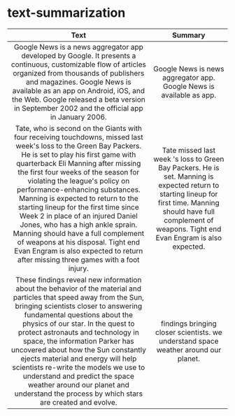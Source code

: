# text-summarization

| Text | Summary |
|:-------------------------------------------------------------------------------------------------------------------------------------------------------------------------------------------------------------------------------------------------------------------------------------------------------------------------------:|:--------------------------------------------------------------------:|
| Google News is a news aggregator app developed by Google. It presents a continuous, customizable flow of articles organized from thousands of publishers and magazines. Google News is available as an app on Android, iOS, and the Web. Google released a beta version in September 2002 and the official app in January 2006. | Google News is news aggregator app. Google News is available as app. |
| Tate, who is second on the Giants with four receiving touchdowns, missed last week's loss to the Green Bay Packers. He is set to play his first game with quarterback Eli Manning after missing the first four weeks of the season for violating the league's policy on performance-enhancing substances. Manning is expected to return to the starting lineup for the first time since Week 2 in place of an injured Daniel Jones, who has a high ankle sprain. Manning should have a full complement of weapons at his disposal. Tight end Evan Engram is also expected to return after missing three games with a foot injury. | Tate missed last week 's loss to Green Bay Packers. He is set. Manning is expected return to starting lineup for first time. Manning should have full complement of weapons. Tight end Evan Engram is also expected. |
| These findings reveal new information about the behavior of the material and particles that speed away from the Sun, bringing scientists closer to answering fundamental questions about the physics of our star. In the quest to protect astronauts and technology in space, the information Parker has uncovered about how the Sun constantly ejects material and energy will help scientists re-write the models we use to understand and predict the space weather around our planet and understand the process by which stars are created and evolve. | findings bringing closer scientists. we understand space weather around our planet. |

